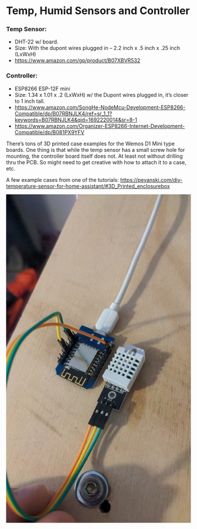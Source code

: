 # Temp, Humid Sensors and Controller

### Temp Sensor:
* DHT-22 w/ board. 
* Size: With the dupont wires plugged in – 2.2 inch x .5 inch x .25 inch (LxWxH)
* https://www.amazon.com/gp/product/B07XBVR532

### Controller:
* ESP8266 ESP-12F mini
* Size: 1.34 x 1.01 x .2 (LxWxH)
w/ the Dupont wires plugged in, it’s closer to 1 inch tall. 
* https://www.amazon.com/SongHe-NodeMcu-Development-ESP8266-Compatible/dp/B07RBNJLK4/ref=sr_1_1?keywords=B07RBNJLK4&qid=1692220014&sr=8-1
* https://www.amazon.com/Organizer-ESP8266-Internet-Development-Compatible/dp/B081PX9YFV 

There’s tons of 3D printed case examples for the Wemos D1 Mini type boards. 
One thing is that while the temp sensor has a small screw hole for mounting, the controller board itself does not. At least not without drilling thru the PCB. So might need to get creative with how to attach it to a case, etc.

A few example cases from one of the tutorials: https://peyanski.com/diy-temperature-sensor-for-home-assistant/#3D_Printed_enclosurebox

![the components](https://github.com/johnzastrow/3DP-ELEC/blob/main/img/large_preview.jpg?raw=true)
